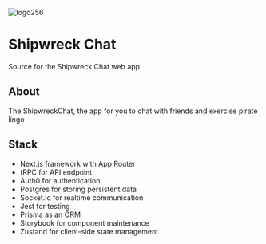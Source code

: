 ![logo256](https://github.com/Kelamir/shipwreckchat/assets/61295121/63b0ccf3-654d-43e2-bbc7-09c68551b81c)


# Shipwreck Chat
Source for the Shipwreck Chat web app

## About

The ShipwreckChat, the app for you to chat with friends and exercise pirate lingo

## Stack

- Next.js framework with App Router
- tRPC for API endpoint
- Auth0 for authentication
- Postgres for storing persistent data
- Socket.io for realtime communication
- Jest for testing
- Prisma as an ORM
- Storybook for component maintenance
- Zustand for client-side state management 

